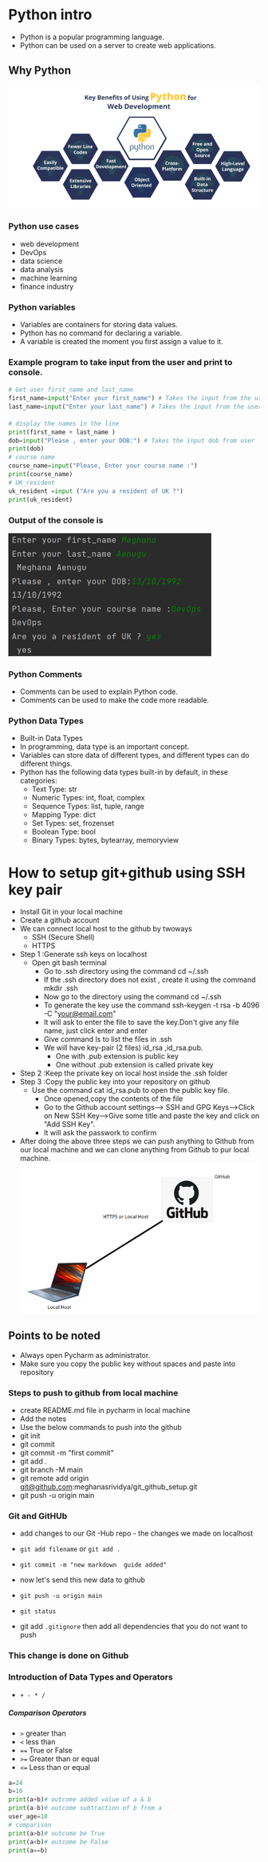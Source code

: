 # Python intro
- Python is a popular programming language.
- Python can be used on a server to create web applications.
## Why Python
![img_1.png](img_1.png)
### Python use cases
- web development
- DevOps
- data science
- data analysis
- machine learning
- finance industry
### Python variables
- Variables are containers for storing data values.
- Python has no command for declaring a variable.
- A variable is created the moment you first assign a value to it.
### Example program to take input from the user and print to console.
```python
# Get user first_name and last_name
first_name=input("Enter your first_name") # Takes the input from the user and stores in the variable first_name
last_name=input("Enter your last_name") # Takes the input from the user and stores in the variable last_name

# display the names in the line
print(first_name + last_name )
dob=input("Please , enter your DOB:") # Takes the input dob from user
print(dob)
# course name
course_name=input("Please, Enter your course name :")
print(course_name)
# UK_resident
uk_resident =input ("Are you a resident of UK ?")
print(uk_resident)
```
### Output of the console is 
![img_2.png](img_2.png)
### Python Comments
- Comments can be used to explain Python code.
- Comments can be used to make the code more readable.
### Python Data Types
- Built-in Data Types
- In programming, data type is an important concept.
- Variables can store data of different types, and different types can do different things.
- Python has the following data types built-in by default, in these categories:
  - Text Type:	str
  - Numeric Types:	int, float, complex
  - Sequence Types:	list, tuple, range
  - Mapping Type:	dict
  - Set Types:	set, frozenset
  - Boolean Type:	bool
  - Binary Types:	bytes, bytearray, memoryview
  
# How to setup git+github using SSH key pair
- Install Git in your local machine
- Create a github account 
- We can connect local host to the github by twoways
    - SSH (Secure Shell)
    - HTTPS
- Step 1 :Generate ssh keys on localhost
    - Open git bash terminal
        - Go to .ssh directory using the command cd ~/.ssh 
        - If the .ssh directory does not exist , create it using the command mkdir .ssh
        - Now go to the directory using the command cd ~/.ssh
        - To generate the key use the command ssh-keygen -t rsa -b 4096 -C "your@email.com"
        - It will ask to enter the file to save the key.Don't give any file name, just click enter and enter
        - Give command  ls to list the files in .ssh
        - We will have key-pair (2 files) id_rsa ,id_rsa.pub. 
           - One with .pub extension is public key
           - One without .pub extension is called private key
- Step 2 :Keep the private key on local host inside the .ssh folder
- Step 3 :Copy the public key into your repository on github
     - Use the command cat id_rsa.pub to open the public key file.
          - Once opened,copy the contents of the file 
          - Go to the Github account settings--> SSH and GPG Keys-->Click on New SSH Key-->Give some title and paste the key and click on "Add SSH Key".
          - It will ask the passwork to confirm 
- After doing the above three steps we can push anything to Github from our local machine and we can clone anything from Github to pur local machine.
![img.png](img.png)
## Points to be noted
- Always open Pycharm as administrator.
- Make sure you copy the public key without spaces and paste into repository
### Steps to push to github from local machine
- create README.md file in pycharm in local machine
- Add the notes 
- Use the below commands to push into the github
- git init
- git commit
- git commit -m "first commit"
- git add .
- git branch -M main
- git remote add origin git@github.com:meghanasrividya/git_github_setup.git
- git push -u origin main
### Git and GitHUb
- add changes to our Git -Hub repo - the changes we made on localhost
-  `git add filename` or `git add .`
-  `git commit -m "new markdown  guide added"`
- now let's send this new data to github
- `git push -u origin main`
- `git status`

- git add `.gitignore` then add all dependencies that you do not want to push
### This change is done on Github

### Introduction of Data Types and Operators
- `+ - * /`
##### Comparison Operators
- `>` greater than
- `<` less than
- `==` True or False
- `>=` Greater than or equal
- `<=` Less than or equal
```python
a=24
b=16
print(a+b)# outcome added value of a & b
print(a-b)# outcome subtraction of b from a
user_age=18
# comparison
print(a>b)# outcome be True
print(a<b)# outcome be False
print(a==b)
```